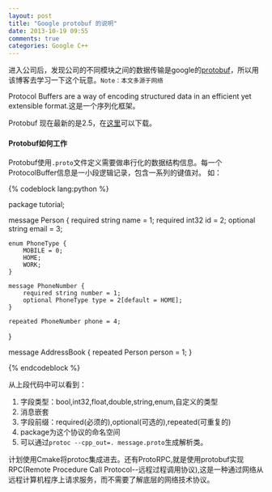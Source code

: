 ```yaml
---
layout: post
title: "Google protobuf 的说明"
date: 2013-10-19 09:55
comments: true
categories: Google C++
---
```


进入公司后，发现公司的不同模块之间的数据传输是google的[protobuf](http://code.google.com/p/protobuf/)，所以用该博客去学习一下这个玩意。`Note：本文多源于网络`


Protocol Buffers are a way of encoding structured data in an efficient yet extensible format.这是一个序列化框架。

Protobuf 现在最新的是2.5，在[这里](http://code.google.com/p/protobuf/downloads/list)可以下载。

#### Protobuf如何工作

Protobuf使用`.proto`文件定义需要做串行化的数据结构信息。每一个ProtocolBuffer信息是一小段逻辑记录，包含一系列的键值对。  如：

{% codeblock lang:python %}

package tutorial;

message Person {
    required string name = 1;
    required int32 id = 2;
    optional string email = 3;

    enum PhoneType {
        MOBILE = 0;
        HOME;
        WORK;
    }

    message PhoneNumber {
        required string number = 1;
        optional PhoneType type = 2[default = HOME];
    }

    repeated PhoneNumber phone = 4;
}

message AddressBook {
    repeated Person person = 1;
}

{% endcodeblock %}

从上段代码中可以看到：

1. 字段类型：bool,int32,float,double,string,enum,自定义的类型
2. 消息嵌套
3. 字段前缀：required(必须的),optional(可选的),repeated(可重复的)
4. package为这个协议的命名空间
5. 可以通过`protoc --cpp_out=. message.proto`生成解析类。

计划使用Cmake将protoc集成进去。还有ProtoRPC,就是使用protobuf实现RPC(Remote Procedure Call Protocol--远程过程调用协议),这是一种通过网络从远程计算机程序上请求服务，而不需要了解底层的网络技术协议。



